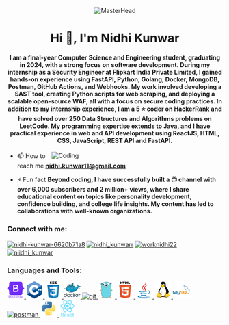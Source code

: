 <p align="center">
  <img src="https://res.cloudinary.com/practicaldev/image/fetch/s--O0u1bNHs--/c_limit%2Cf_auto%2Cfl_progressive%2Cq_66%2Cw_880/https://miro.medium.com/max/1400/0*PXf5ge7QCN9Ga_CL.gif" alt="MasterHead">
</p>




<h1 align="center">Hi 👋, I'm Nidhi Kunwar</h1>
<h4 align="center">I am a final-year Computer Science and Engineering student, graduating in 2024, with a strong focus on software development. During my internship as a Security Engineer at Flipkart India Private Limited, I gained hands-on experience using FastAPI, Python, Golang, Docker, MongoDB, Postman, GitHub Actions, and Webhooks. My work involved developing a SAST tool, creating Python scripts for web scraping, and deploying a scalable open-source WAF, all with a focus on secure coding practices. In addition to my internship experience, I am a 5 ⭐ coder on HackerRank and have solved over 250 Data Structures and Algorithms problems on LeetCode. My programming expertise extends to Java, and I have practical experience in web and API development using ReactJS, HTML, CSS, JavaScript, REST API and FastAPI.</h3>

<img align="right" alt="Coding" width="400" src="https://media.licdn.com/dms/image/v2/D5622AQGmAqaVx9ZElA/feedshare-shrink_1280/feedshare-shrink_1280/0/1720197913143?e=1727308800&v=beta&t=4PeLuuKsKx66ju0zzOxw9PffRRzSmvTtAGrtDr4Nfhc">


- 📫 How to reach me **nidhi.kunwar11@gmail.com**

- ⚡ Fun fact **Beyond coding, I have successfully built a 📺 channel with over 6,000 subscribers and 2 million+ views, where I share educational content on topics like personality development, confidence building, and college life insights. My content has led to collaborations with well-known organizations.**

<h3 align="left">Connect with me:</h3>
<p align="left">
<a href="https://linkedin.com/in/nidhi-kunwar-6620b71a8" target="blank"><img align="center" src="https://raw.githubusercontent.com/rahuldkjain/github-profile-readme-generator/master/src/images/icons/Social/linked-in-alt.svg" alt="nidhi-kunwar-6620b71a8" height="30" width="40" /></a>
<a href="https://instagram.com/nidhi_kunwarr" target="blank"><img align="center" src="https://raw.githubusercontent.com/rahuldkjain/github-profile-readme-generator/master/src/images/icons/Social/instagram.svg" alt="nidhi_kunwarr" height="30" width="40" /></a>
<a href="https://www.hackerrank.com/worknidhi22" target="blank"><img align="center" src="https://raw.githubusercontent.com/rahuldkjain/github-profile-readme-generator/master/src/images/icons/Social/hackerrank.svg" alt="worknidhi22" height="30" width="40" /></a>
<a href="https://www.leetcode.com/niidhi_kunwar" target="blank"><img align="center" src="https://raw.githubusercontent.com/rahuldkjain/github-profile-readme-generator/master/src/images/icons/Social/leet-code.svg" alt="niidhi_kunwar" height="30" width="40" /></a>
</p>

<h3 align="left">Languages and Tools:</h3>
<p align="left"> <a href="https://getbootstrap.com" target="_blank" rel="noreferrer"> <img src="https://raw.githubusercontent.com/devicons/devicon/master/icons/bootstrap/bootstrap-plain-wordmark.svg" alt="bootstrap" width="40" height="40"/> </a> <a href="https://www.w3schools.com/cpp/" target="_blank" rel="noreferrer"> <img src="https://raw.githubusercontent.com/devicons/devicon/master/icons/cplusplus/cplusplus-original.svg" alt="cplusplus" width="40" height="40"/> </a> <a href="https://www.w3schools.com/css/" target="_blank" rel="noreferrer"> <img src="https://raw.githubusercontent.com/devicons/devicon/master/icons/css3/css3-original-wordmark.svg" alt="css3" width="40" height="40"/> </a> <a href="https://www.docker.com/" target="_blank" rel="noreferrer"> <img src="https://raw.githubusercontent.com/devicons/devicon/master/icons/docker/docker-original-wordmark.svg" alt="docker" width="40" height="40"/> </a> <a href="https://git-scm.com/" target="_blank" rel="noreferrer"> <img src="https://www.vectorlogo.zone/logos/git-scm/git-scm-icon.svg" alt="git" width="40" height="40"/> </a> <a href="https://golang.org" target="_blank" rel="noreferrer"> <img src="https://raw.githubusercontent.com/devicons/devicon/master/icons/go/go-original.svg" alt="go" width="40" height="40"/> </a> <a href="https://www.w3.org/html/" target="_blank" rel="noreferrer"> <img src="https://raw.githubusercontent.com/devicons/devicon/master/icons/html5/html5-original-wordmark.svg" alt="html5" width="40" height="40"/> </a> <a href="https://www.java.com" target="_blank" rel="noreferrer"> <img src="https://raw.githubusercontent.com/devicons/devicon/master/icons/java/java-original.svg" alt="java" width="40" height="40"/> </a> <a href="https://www.linux.org/" target="_blank" rel="noreferrer"> <img src="https://raw.githubusercontent.com/devicons/devicon/master/icons/linux/linux-original.svg" alt="linux" width="40" height="40"/> </a> <a href="https://www.mysql.com/" target="_blank" rel="noreferrer"> <img src="https://raw.githubusercontent.com/devicons/devicon/master/icons/mysql/mysql-original-wordmark.svg" alt="mysql" width="40" height="40"/> </a> <a href="https://postman.com" target="_blank" rel="noreferrer"> <img src="https://www.vectorlogo.zone/logos/getpostman/getpostman-icon.svg" alt="postman" width="40" height="40"/> </a> <a href="https://www.python.org" target="_blank" rel="noreferrer"> <img src="https://raw.githubusercontent.com/devicons/devicon/master/icons/python/python-original.svg" alt="python" width="40" height="40"/> </a> <a href="https://reactjs.org/" target="_blank" rel="noreferrer"> <img src="https://raw.githubusercontent.com/devicons/devicon/master/icons/react/react-original-wordmark.svg" alt="react" width="40" height="40"/> </a> </p>
